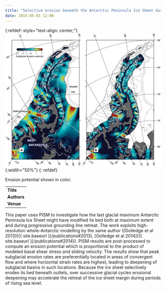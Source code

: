 ```yaml
---
title: "Selective erosion beneath the Antarctic Peninsula Ice Sheet during LGM retreat"
date: 2015-05-01 12:00
---
```


{:refdef: style="text-align: center;"}
![Erosion potential shown in color.](/img/applications/golledge2014erosion.png){:width="50%"}
{: refdef}

Erosion potential shown in color.

||
|-
| **Title** | [Selective erosion beneath the Antarctic Peninsula Ice Sheet during LGM retreat](http://dx.doi.org/10.1017/S0954102014000340) |
| **Authors** | [N. Golledge](http://www.victoria.ac.nz/antarctic/about/staff/nick-golledge) |
| **Venue** |  [Antarctic Science](http://journals.cambridge.org/action/displayJournal?jid=ANS)  |

This paper uses PISM to investigate how the last glacial maximum Antarctic Peninsula Ice Sheet might have modified its bed both at maximum extent and during progressive grounding line retreat. The work exploits high-resolution whole-Antarctic modelling by the same author ([Golledge et al 2013]({{ site.baseurl }}/publications#2013), [Golledge et al 2014]({{ site.baseurl }}/publications#2014)). PISM results are post-processed to compute an erosion potential which is proportional to the product of modeled basal shear stress and sliding velocity. The results show that peak subglacial erosion rates are preferentially located in areas of convergent flow and where horizontal strain rates are highest, leading to deepening of subglacial basins in such locations. Because the ice sheet selectively erodes its bed beneath outlets, over successive glacial cycles erosional deepening may accelerate the retreat of the ice sheet margin during periods of rising sea level.

